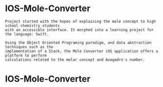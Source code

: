 # IOS-Mole-Converter
	Project started with the hopes of explaining the mole concept to high school chemistry students
	with an accessible interface. It morphed into a learning project for the language: Swift.

	Using the Object Oriented Programing paradigm, and data abstraction techniques such as the 
	implementation of a Stack, the Mole Converter iOS application offers a platform to perform
	calculations related to the molar concept and Avogadro's number.

# IOS-Mole-Converter
